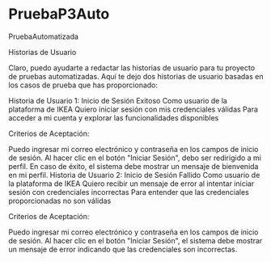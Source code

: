 # PruebaP3Auto
PruebaAutomatizada

Historias de Usuario

Claro, puedo ayudarte a redactar las historias de usuario para tu proyecto de pruebas automatizadas. Aquí te dejo dos historias de usuario basadas en los casos de prueba que has proporcionado:

Historia de Usuario 1: Inicio de Sesión Exitoso
Como usuario de la plataforma de IKEA
Quiero iniciar sesión con mis credenciales válidas
Para acceder a mi cuenta y explorar las funcionalidades disponibles

Criterios de Aceptación:

Puedo ingresar mi correo electrónico y contraseña en los campos de inicio de sesión.
Al hacer clic en el botón "Iniciar Sesión", debo ser redirigido a mi perfil.
En caso de éxito, el sistema debe mostrar un mensaje de bienvenida en mi perfil.
Historia de Usuario 2: Inicio de Sesión Fallido
Como usuario de la plataforma de IKEA
Quiero recibir un mensaje de error al intentar iniciar sesión con credenciales incorrectas
Para entender que las credenciales proporcionadas no son válidas

Criterios de Aceptación:

Puedo ingresar mi correo electrónico y contraseña en los campos de inicio de sesión.
Al hacer clic en el botón "Iniciar Sesión", el sistema debe mostrar un mensaje de error indicando que las credenciales son incorrectas.
